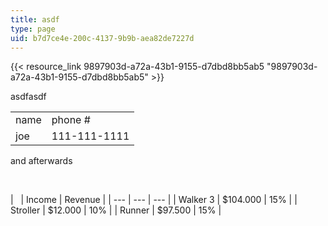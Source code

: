 ```yaml
---
title: asdf
type: page
uid: b7d7ce4e-200c-4137-9b9b-aea82de7227d
---
```

{{< resource_link 9897903d-a72a-43b1-9155-d7dbd8bb5ab5 "9897903d-a72a-43b1-9155-d7dbd8bb5ab5" >}}

asdfasdf

<table><tbody><tr><td>name</td><td>phone #</td></tr><tr><td>joe</td><td>111-111-1111</td></tr></tbody></table>

and afterwards

 

|   | Income | Revenue | | --- | --- | --- | | Walker 3 | $104.000 | 15% | | Stroller | $12.000 | 10% | | Runner | $97.500 | 15% |